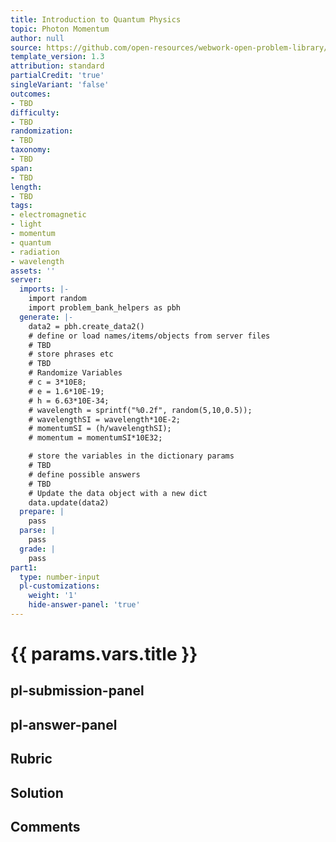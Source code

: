 ```yaml
---
title: Introduction to Quantum Physics
topic: Photon Momentum
author: null
source: https://github.com/open-resources/webwork-open-problem-library/tree/master/Contrib/BrockPhysics/College_Physics_Urone/29.Introduction_to_Quantum_Physics/29-04.Photon_Momentum/NU_U17_29_04_001.pg
template_version: 1.3
attribution: standard
partialCredit: 'true'
singleVariant: 'false'
outcomes:
- TBD
difficulty:
- TBD
randomization:
- TBD
taxonomy:
- TBD
span:
- TBD
length:
- TBD
tags:
- electromagnetic
- light
- momentum
- quantum
- radiation
- wavelength
assets: ''
server:
  imports: |-
    import random
    import problem_bank_helpers as pbh
  generate: |-
    data2 = pbh.create_data2()
    # define or load names/items/objects from server files
    # TBD
    # store phrases etc
    # TBD
    # Randomize Variables
    # c = 3*10E8;
    # e = 1.6*10E-19;
    # h = 6.63*10E-34;
    # wavelength = sprintf("%0.2f", random(5,10,0.5));
    # wavelengthSI = wavelength*10E-2;
    # momentumSI = (h/wavelengthSI);
    # momentum = momentumSI*10E32;

    # store the variables in the dictionary params
    # TBD
    # define possible answers
    # TBD
    # Update the data object with a new dict
    data.update(data2)
  prepare: |
    pass
  parse: |
    pass
  grade: |
    pass
part1:
  type: number-input
  pl-customizations:
    weight: '1'
    hide-answer-panel: 'true'
---
```


# {{ params.vars.title }} 



## pl-submission-panel 


## pl-answer-panel 


## Rubric 


## Solution 


## Comments 


